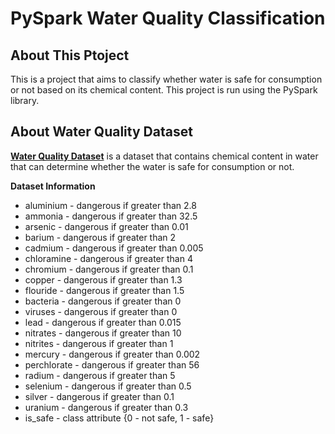 # PySpark Water Quality Classification

## About This Ptoject

This is a project that aims to classify whether water is safe for consumption or not based on its chemical content. This project is run using the PySpark library.

## About Water Quality Dataset

[**Water Quality Dataset**](https://www.kaggle.com/datasets/mssmartypants/water-quality) is a dataset that contains chemical content in water that can determine whether the water is safe for consumption or not.

**Dataset Information**

* aluminium - dangerous if greater than 2.8
* ammonia - dangerous if greater than 32.5
* arsenic - dangerous if greater than 0.01
* barium - dangerous if greater than 2
* cadmium - dangerous if greater than 0.005
* chloramine - dangerous if greater than 4
* chromium - dangerous if greater than 0.1
* copper - dangerous if greater than 1.3
* flouride - dangerous if greater than 1.5
* bacteria - dangerous if greater than 0
* viruses - dangerous if greater than 0
* lead - dangerous if greater than 0.015
* nitrates - dangerous if greater than 10
* nitrites - dangerous if greater than 1
* mercury - dangerous if greater than 0.002
* perchlorate - dangerous if greater than 56
* radium - dangerous if greater than 5
* selenium - dangerous if greater than 0.5
* silver - dangerous if greater than 0.1
* uranium - dangerous if greater than 0.3
* is_safe - class attribute {0 - not safe, 1 - safe}